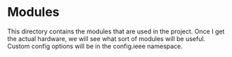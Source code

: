 # Modules

This directory contains the modules that are used in the project. Once I get the actual hardware, we will see what sort of modules will be useful. Custom config options will be in the config.ieee namespace.
